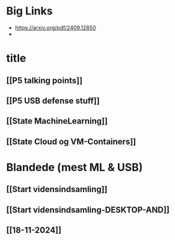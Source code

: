# Big Links
- https://arxiv.org/pdf/2409.12850
- 
# title
## [[P5 talking points]]

## [[P5 USB defense stuff]]

## [[State MachineLearning]]

## [[State Cloud og VM-Containers]]

# Blandede (mest ML & USB)
## [[Start vidensindsamling]]
## [[Start vidensindsamling-DESKTOP-AND]]
## [[18-11-2024]]
